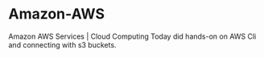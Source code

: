 # Amazon-AWS
Amazon AWS Services | Cloud Computing
Today did hands-on on AWS Cli and connecting with s3 buckets.
